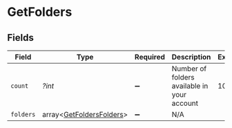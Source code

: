 # GetFolders


## Fields

| Field                                                                | Type                                                                 | Required                                                             | Description                                                          | Example                                                              |
| -------------------------------------------------------------------- | -------------------------------------------------------------------- | -------------------------------------------------------------------- | -------------------------------------------------------------------- | -------------------------------------------------------------------- |
| `count`                                                              | *?int*                                                               | :heavy_minus_sign:                                                   | Number of folders available in your account                          | 10                                                                   |
| `folders`                                                            | array<[GetFoldersFolders](../../models/shared/GetFoldersFolders.md)> | :heavy_minus_sign:                                                   | N/A                                                                  |                                                                      |